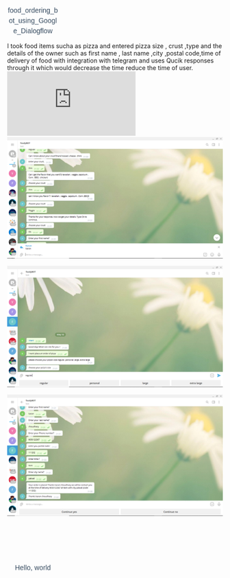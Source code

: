 # food_ordering_bot_using_Google_Dialogflow
I took food items sucha as pizza and entered pizza size , crust ,type and the details of the owner such as first name , last name ,city ,postal code,time of delivery of food with integration with telegram and uses Qucik responses through it which would decrease the time reduce the time of user.
![tag](https://github.com/ncukaran18csu103/food_ordering_bot_using_Google_Dialogflow/blob/main/pizza.html)
![tag](https://github.com/ncukaran18csu103/food_ordering_bot_using_Google_Dialogflow/blob/main/Screenshot%20(1884).png) 

![tag1](https://github.com/ncukaran18csu103/food_ordering_bot_using_Google_Dialogflow/blob/main/Screenshot%20(1885).png)

![tag2](https://github.com/ncukaran18csu103/food_ordering_bot_using_Google_Dialogflow/blob/main/Screenshot%20(1886).png)

<svg fill="none" viewBox="0 0 120 120" width="120" height="120" xmlns="http://www.w3.org/2000/svg">
  <foreignObject width="100%" height="100%">
    <div xmlns="https://github.com/ncukaran18csu103/food_ordering_bot_using_Google_Dialogflow/blob/main/pizza.html">
      <style>
@keyframes bounce {
  0%   { transform: scale(1,    1)   translateY(0)     skew(0deg,  0deg); }
  3%   { transform: scale(1,    1)   translateY(0)     skew(0deg,  0deg); }
  5%   { transform: scale(1.1,  .9)  translateY(5px)   skew(0deg,  0deg); }
  12%  { transform: scale(.9,   1.1) translateY(-70px) skew(25deg, 5deg); }
  13%  { transform: scale(.9,   1.1) translateY(-70px) skew(25deg, 5deg); }
  20%  { transform: scale(1.05, .95) translateY(0)     skew(0deg,  0deg); }
  22%  { transform: scale(1,    1)   translateY(-7px)  skew(0deg,  0deg); }
  27%  { transform: scale(1,    1)   translateY(0)     skew(0deg,  0deg); }
  100% { transform: scale(1,    1)   translateY(0)     skew(0deg,  0deg); }
}
h1 {
  width: 120px;
  line-height: 20px;
  padding-top: 70px;
  text-align: center;
  font: 400 16px/1.5 Helvetica ,Arial ,sans-serif;
  color: rgb(52, 73, 94);
  transform-origin: bottom;
  animation: 4s cubic-bezier(.5, 0, .5, 1.2) 1s infinite bounce;
}
      </style>
      <h1>Hello, world</h1>
    </div>
  </foreignObject>
</svg>
